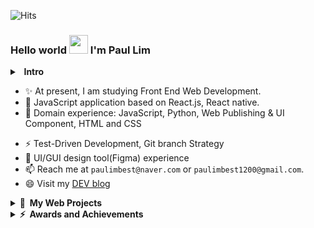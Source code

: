 ![Hits](https://hits.seeyoufarm.com/api/count/incr/badge.svg?url=https%3A%2F%2Fgithub.com%2Fpplemover&count_bg=%23170206&title_bg=%230EE90F&icon=git.svg&icon_color=%23E7E7E7&title=Visitor+Stats&edge_flat=false)

### Hello world <img src="https://media.giphy.com/media/hvRJCLFzcasrR4ia7z/giphy.gif" width="30px"> I'm Paul Lim

<details>
  <summary><b>&nbsp;&nbsp;Intro</b></summary>
  &nbsp;&nbsp;&nbsp;Passionate and innovative software developer with expertise in automation and a strong belief in the power of technology to improve lives. Skilled in collaborating with cross-functional teams to identify and solve problems using programming, with a focus on making the world a better place. Able to leverage creativity and technical skills to streamline processes and increase comfort through automation.
</details>

- ✨ At present, I am studying Front End Web Development.
- 💪 JavaScript application based on React.js, React native.
- 🌱 Domain experience: JavaScript, Python, Web Publishing & UI Component, HTML and CSS 
<!-- 2+ years of experience in development of JavaScript application based on React.js, React Native. -->
<!-- 🌱 Domain experience: JavaScript, React.js, React Native, Node.js, TypeScript, Docker, Python, WebRTC, RESTful API, Web Publishing & UI Componenet, HTML and CSS -->
- ⚡ Test-Driven Development, Git branch Strategy
- 🔭 UI/GUI design tool(Figma) experience
- 📫 Reach me at `paulimbest@naver.com` or `paulimbest1200@gmail.com`.
- 😄 Visit my [DEV blog](https://pplemover.github.io)

<details>
  <summary><b>🔗&nbsp;&nbsp;My&nbsp;Web Projects</b></summary>
  
 - [Starbucks Clone Website](https://lambent-chaja-ac32df.netlify.app) - Starbucks Korea Website Clone project made with HTML, CSS, JS.
 <!-- 
 - BURGERPEDIA (WEB, 위치기반 추천, 대)
 - Auto Wars (WEB, 대)
 - 2027 대선 공약 비교 (WEB, 대)
 - 국가재난 상황 알리미(WEB, 대)
 - BORI VIEWER (크롬 익스텐션, 소)
 - 견생네컷 (WEB APP, 소) 
 - Shopping Calender (WEB, 소)
 - 전기자동차 API (API, 중)
 -->
   
</details>

<details>
  <summary><b>⚡&nbsp;&nbsp;Awards&nbsp;and&nbsp;Achievements</b></summary>
  <br/>
  
- ➡️ [Grand Prize](https://m.blog.naver.com/uosblog/222165125291) at the 'Autonomous Driving and C-ITS Idea Contest' funded by the Korean Department of Transportation.
- ⚡ English Certification: TOEIC `980`, OPIC Speaking `Advanced Low`.
  
</details>
  
  
<!--
**pplemover/pplemover** is a ✨ _special_ ✨ repository because its `README.md` (this file) appears on your GitHub profile.

Here are some ideas to get you started:

- 🔭 I’m currently working on ...
- 🌱 I’m currently learning ...
- 👯 I’m looking to collaborate on ...
- 🤔 I’m looking for help with ...
- 💬 Ask me about ...
- 📫 How to reach me: ...
- 😄 Pronouns: ...
- ⚡ Fun fact: ...
- ➡️

배지 만드는 링크
https://shields.io/

오픈소스 예제 모음
https://github.com/abhisheknaiidu/awesome-github-profile-readme

벤치마킹 사례
https://github.com/gautamkrishnar/gautamkrishnar/blob/master/README.md
-->
